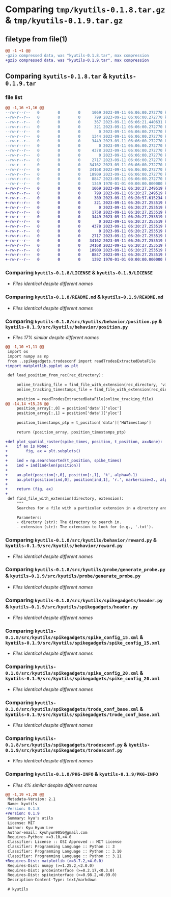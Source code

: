 # Comparing `tmp/kyutils-0.1.8.tar.gz` & `tmp/kyutils-0.1.9.tar.gz`

## filetype from file(1)

```diff
@@ -1 +1 @@
-gzip compressed data, was "kyutils-0.1.8.tar", max compression
+gzip compressed data, was "kyutils-0.1.9.tar", max compression
```

## Comparing `kyutils-0.1.8.tar` & `kyutils-0.1.9.tar`

### file list

```diff
@@ -1,16 +1,16 @@
--rw-r--r--   0        0        0     1069 2023-09-11 06:06:00.272770 kyutils-0.1.8/LICENSE
--rw-r--r--   0        0        0      799 2023-09-11 06:06:00.272770 kyutils-0.1.8/README.md
--rw-r--r--   0        0        0      367 2023-09-11 06:06:21.440631 kyutils-0.1.8/pyproject.toml
--rw-r--r--   0        0        0      321 2023-09-11 06:06:00.272770 kyutils-0.1.8/src/kyutils/__init__.py
--rw-r--r--   0        0        0        0 2023-09-11 06:06:00.272770 kyutils-0.1.8/src/kyutils/behavior/__init__.py
--rw-r--r--   0        0        0     1344 2023-09-11 06:06:00.272770 kyutils-0.1.8/src/kyutils/behavior/position.py
--rw-r--r--   0        0        0     3449 2023-09-11 06:06:00.272770 kyutils-0.1.8/src/kyutils/behavior/reward.py
--rw-r--r--   0        0        0        0 2023-09-11 06:06:00.272770 kyutils-0.1.8/src/kyutils/probe/__init__.py
--rw-r--r--   0        0        0     4378 2023-09-11 06:06:00.272770 kyutils-0.1.8/src/kyutils/probe/generate_probe.py
--rw-r--r--   0        0        0        0 2023-09-11 06:06:00.272770 kyutils-0.1.8/src/kyutils/spikegadgets/__init__.py
--rw-r--r--   0        0        0     2717 2023-09-11 06:06:00.272770 kyutils-0.1.8/src/kyutils/spikegadgets/header.py
--rw-r--r--   0        0        0    34162 2023-09-11 06:06:00.272770 kyutils-0.1.8/src/kyutils/spikegadgets/spike_config_15.xml
--rw-r--r--   0        0        0    34168 2023-09-11 06:06:00.272770 kyutils-0.1.8/src/kyutils/spikegadgets/spike_config_20.xml
--rw-r--r--   0        0        0    18909 2023-09-11 06:06:00.272770 kyutils-0.1.8/src/kyutils/spikegadgets/trode_conf_base.xml
--rw-r--r--   0        0        0     8847 2023-09-11 06:06:00.272770 kyutils-0.1.8/src/kyutils/spikegadgets/trodesconf.py
--rw-r--r--   0        0        0     1349 1970-01-01 00:00:00.000000 kyutils-0.1.8/PKG-INFO
+-rw-r--r--   0        0        0     1069 2023-09-11 06:20:27.249519 kyutils-0.1.9/LICENSE
+-rw-r--r--   0        0        0      799 2023-09-11 06:20:27.249519 kyutils-0.1.9/README.md
+-rw-r--r--   0        0        0      389 2023-09-11 06:20:57.615234 kyutils-0.1.9/pyproject.toml
+-rw-r--r--   0        0        0      321 2023-09-11 06:20:27.253519 kyutils-0.1.9/src/kyutils/__init__.py
+-rw-r--r--   0        0        0        0 2023-09-11 06:20:27.253519 kyutils-0.1.9/src/kyutils/behavior/__init__.py
+-rw-r--r--   0        0        0     1758 2023-09-11 06:20:27.253519 kyutils-0.1.9/src/kyutils/behavior/position.py
+-rw-r--r--   0        0        0     3449 2023-09-11 06:20:27.253519 kyutils-0.1.9/src/kyutils/behavior/reward.py
+-rw-r--r--   0        0        0        0 2023-09-11 06:20:27.253519 kyutils-0.1.9/src/kyutils/probe/__init__.py
+-rw-r--r--   0        0        0     4378 2023-09-11 06:20:27.253519 kyutils-0.1.9/src/kyutils/probe/generate_probe.py
+-rw-r--r--   0        0        0        0 2023-09-11 06:20:27.253519 kyutils-0.1.9/src/kyutils/spikegadgets/__init__.py
+-rw-r--r--   0        0        0     2717 2023-09-11 06:20:27.253519 kyutils-0.1.9/src/kyutils/spikegadgets/header.py
+-rw-r--r--   0        0        0    34162 2023-09-11 06:20:27.253519 kyutils-0.1.9/src/kyutils/spikegadgets/spike_config_15.xml
+-rw-r--r--   0        0        0    34168 2023-09-11 06:20:27.253519 kyutils-0.1.9/src/kyutils/spikegadgets/spike_config_20.xml
+-rw-r--r--   0        0        0    18909 2023-09-11 06:20:27.253519 kyutils-0.1.9/src/kyutils/spikegadgets/trode_conf_base.xml
+-rw-r--r--   0        0        0     8847 2023-09-11 06:20:27.253519 kyutils-0.1.9/src/kyutils/spikegadgets/trodesconf.py
+-rw-r--r--   0        0        0     1392 1970-01-01 00:00:00.000000 kyutils-0.1.9/PKG-INFO
```

### Comparing `kyutils-0.1.8/LICENSE` & `kyutils-0.1.9/LICENSE`

 * *Files identical despite different names*

### Comparing `kyutils-0.1.8/README.md` & `kyutils-0.1.9/README.md`

 * *Files identical despite different names*

### Comparing `kyutils-0.1.8/src/kyutils/behavior/position.py` & `kyutils-0.1.9/src/kyutils/behavior/position.py`

 * *Files 17% similar despite different names*

```diff
@@ -1,10 +1,11 @@
 import os
 import numpy as np
 from ..spikegadgets.trodesconf import readTrodesExtractedDataFile
+import matplotlib.pyplot as plt
 
 def load_position_from_rec(rec_directory):
 
     online_tracking_file = find_file_with_extension(rec_directory, 'videoPositionTracking')
     online_tracking_timestamps_file = find_file_with_extension(rec_directory, 'videoTimeStamps.cameraHWSync')
 
     position = readTrodesExtractedDataFile(online_tracking_file)
@@ -14,14 +15,26 @@
     position_array[:,0] = position['data']['xloc']
     position_array[:,1] = position['data']['yloc']
     
     position_timestamps_ptp = t_position['data']['HWTimestamp']
     
     return (position_array, position_timestamps_ptp)
 
+def plot_spatial_raster(spike_times, position, t_position, ax=None):
+    if ax is None:
+        fig, ax = plt.subplots()
+        
+    ind = np.searchsorted(t_position, spike_times)
+    ind = ind[ind<len(position)]
+    
+    ax.plot(position[:,0], position[:,1], 'k', alpha=0.1)
+    ax.plot(position[ind,0], position[ind,1], 'r.', markersize=2., alpha=0.7)
+    
+    return (fig, ax)
+
 def find_file_with_extension(directory, extension):
     """
     Searches for a file with a particular extension in a directory and returns its path.
 
     Parameters:
     - directory (str): The directory to search in.
     - extension (str): The extension to look for (e.g., '.txt').
```

### Comparing `kyutils-0.1.8/src/kyutils/behavior/reward.py` & `kyutils-0.1.9/src/kyutils/behavior/reward.py`

 * *Files identical despite different names*

### Comparing `kyutils-0.1.8/src/kyutils/probe/generate_probe.py` & `kyutils-0.1.9/src/kyutils/probe/generate_probe.py`

 * *Files identical despite different names*

### Comparing `kyutils-0.1.8/src/kyutils/spikegadgets/header.py` & `kyutils-0.1.9/src/kyutils/spikegadgets/header.py`

 * *Files identical despite different names*

### Comparing `kyutils-0.1.8/src/kyutils/spikegadgets/spike_config_15.xml` & `kyutils-0.1.9/src/kyutils/spikegadgets/spike_config_15.xml`

 * *Files identical despite different names*

### Comparing `kyutils-0.1.8/src/kyutils/spikegadgets/spike_config_20.xml` & `kyutils-0.1.9/src/kyutils/spikegadgets/spike_config_20.xml`

 * *Files identical despite different names*

### Comparing `kyutils-0.1.8/src/kyutils/spikegadgets/trode_conf_base.xml` & `kyutils-0.1.9/src/kyutils/spikegadgets/trode_conf_base.xml`

 * *Files identical despite different names*

### Comparing `kyutils-0.1.8/src/kyutils/spikegadgets/trodesconf.py` & `kyutils-0.1.9/src/kyutils/spikegadgets/trodesconf.py`

 * *Files identical despite different names*

### Comparing `kyutils-0.1.8/PKG-INFO` & `kyutils-0.1.9/PKG-INFO`

 * *Files 4% similar despite different names*

```diff
@@ -1,19 +1,20 @@
 Metadata-Version: 2.1
 Name: kyutils
-Version: 0.1.8
+Version: 0.1.9
 Summary: kyu's utils
 License: MIT
 Author: Kyu Hyun Lee
 Author-email: kyuhyun9056@gmail.com
 Requires-Python: >=3.10,<4.0
 Classifier: License :: OSI Approved :: MIT License
 Classifier: Programming Language :: Python :: 3
 Classifier: Programming Language :: Python :: 3.10
 Classifier: Programming Language :: Python :: 3.11
+Requires-Dist: matplotlib (>=3.7.2,<4.0.0)
 Requires-Dist: numpy (>=1.25.2,<2.0.0)
 Requires-Dist: probeinterface (>=0.2.17,<0.3.0)
 Requires-Dist: spikeinterface (>=0.98.2,<0.99.0)
 Description-Content-Type: text/markdown
 
 # kyutils
```

